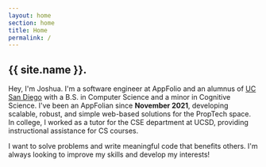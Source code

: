 ```yaml
---
layout: home
section: home
title: Home
permalink: /
---
```

## {{ site.name }}.
Hey, I'm Joshua. I'm a software engineer at AppFolio and an alumnus of [UC San Diego](https://ucsd.edu) with a B.S. in Computer Science and a minor in Cognitive Science.  I've been an AppFolian since **November 2021**, developing scalable, robust, and simple web-based solutions for the PropTech space. In college, I worked as a tutor for the CSE department at UCSD, providing instructional assistance for CS courses.

I want to solve problems and write meaningful code that benefits others. I'm always looking to improve my skills and develop my interests!